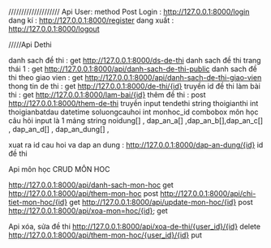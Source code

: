 ////////////////////  Api User:  method Post
Login :  http://127.0.0.1:8000/login 
dang kí : http://127.0.0.1:8000/register
dang xuất : http://127.0.0.1:8000/logout

/////Api Dethi 

danh sach đề thi : get http://127.0.0.1:8000/ds-de-thi
danh sach đề thi trang thái 1 : get http://127.0.0.1:8000/api/danh-sach-de-thi-public
danh sach đề thi theo giao vien : get http://127.0.0.1:8000/api/danh-sach-de-thi-giao-vien
thong tin de thi :  get http://127.0.0.1:8000/de-thi/{id} truyền id đề thi
làm bài thi : get http://127.0.0.1:8000/lam-bai/{id} 
thêm đề thi : post http://127.0.0.1:8000/them-de-thi 
  truyền input tendethi string 
                thoigianthi int
                thoigianbatdau datetime 
                soluongcauhoi int
                monhoc_id combobox môn học
                câu hỏi input là 1 mảng
                string noidung[] , dap_an_a[] ,dap_an_b[],dap_an_c[] , dap_an_d[] , dap_an_dung[] ,


 xuat ra id cau hoi va dap an dung : http://127.0.0.1:8000/dap-an-dung/{id} id đề thi               


Api môn học CRUD MÔN HOC



http://127.0.0.1:8000/api/danh-sach-mon-hoc get
http://127.0.0.1:8000/api/them-mon-hoc post
http://127.0.0.1:8000/api/chi-tiet-mon-hoc/{id} get
http://127.0.0.1:8000/api/update-mon-hoc/{id} post
http://127.0.0.1:8000/api/xoa-mon=hoc/{id}; get

Api xóa, sửa đề thi
http://127.0.0.1:8000/api/xoa-de-thi/{user_id}/{id} delete
http://127.0.0.1:8000/api/them-mon-hoc/{user_id}/{id} put




